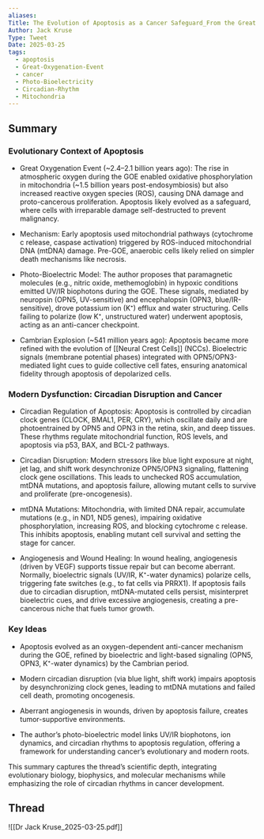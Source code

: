```yaml
---
aliases:
Title: The Evolution of Apoptosis as a Cancer Safeguard_From the Great Oxygenation Event to Modern Circadian Disruption
Author: Jack Kruse
Type: Tweet
Date: 2025-03-25
tags:
  - apoptosis
  - Great-Oxygenation-Event
  - cancer
  - Photo-Bioelectricity
  - Circadian-Rhythm
  - Mitochondria
---
```

## Summary

### Evolutionary Context of Apoptosis

- Great Oxygenation Event (~2.4–2.1 billion years ago): The rise in atmospheric oxygen during the GOE enabled oxidative phosphorylation in mitochondria (~1.5 billion years post-endosymbiosis) but also increased reactive oxygen species (ROS), causing DNA damage and proto-cancerous proliferation. Apoptosis likely evolved as a safeguard, where cells with irreparable damage self-destructed to prevent malignancy.
    
- Mechanism: Early apoptosis used mitochondrial pathways (cytochrome c release, caspase activation) triggered by ROS-induced mitochondrial DNA (mtDNA) damage. Pre-GOE, anaerobic cells likely relied on simpler death mechanisms like necrosis.
    
- Photo-Bioelectric Model: The author proposes that paramagnetic molecules (e.g., nitric oxide, methemoglobin) in hypoxic conditions emitted UV/IR biophotons during the GOE. These signals, mediated by neuropsin (OPN5, UV-sensitive) and encephalopsin (OPN3, blue/IR-sensitive), drove potassium ion (K⁺) efflux and water structuring. Cells failing to polarize (low K⁺, unstructured water) underwent apoptosis, acting as an anti-cancer checkpoint.
    
- Cambrian Explosion (~541 million years ago): Apoptosis became more refined with the evolution of [[Neural Crest Cells]] (NCCs). Bioelectric signals (membrane potential phases) integrated with OPN5/OPN3-mediated light cues to guide collective cell fates, ensuring anatomical fidelity through apoptosis of depolarized cells.
    

### Modern Dysfunction: Circadian Disruption and Cancer

- Circadian Regulation of Apoptosis: Apoptosis is controlled by circadian clock genes (CLOCK, BMAL1, PER, CRY), which oscillate daily and are photoentrained by OPN5 and OPN3 in the retina, skin, and deep tissues. These rhythms regulate mitochondrial function, ROS levels, and apoptosis via p53, BAX, and BCL-2 pathways.
    
- Circadian Disruption: Modern stressors like blue light exposure at night, jet lag, and shift work desynchronize OPN5/OPN3 signaling, flattening clock gene oscillations. This leads to unchecked ROS accumulation, mtDNA mutations, and apoptosis failure, allowing mutant cells to survive and proliferate (pre-oncogenesis).
    
- mtDNA Mutations: Mitochondria, with limited DNA repair, accumulate mutations (e.g., in ND1, ND5 genes), impairing oxidative phosphorylation, increasing ROS, and blocking cytochrome c release. This inhibits apoptosis, enabling mutant cell survival and setting the stage for cancer.
    
- Angiogenesis and Wound Healing: In wound healing, angiogenesis (driven by VEGF) supports tissue repair but can become aberrant. Normally, bioelectric signals (UV/IR, K⁺-water dynamics) polarize cells, triggering fate switches (e.g., to fat cells via PRRX1). If apoptosis fails due to circadian disruption, mtDNA-mutated cells persist, misinterpret bioelectric cues, and drive excessive angiogenesis, creating a pre-cancerous niche that fuels tumor growth.
    

### Key Ideas

- Apoptosis evolved as an oxygen-dependent anti-cancer mechanism during the GOE, refined by bioelectric and light-based signaling (OPN5, OPN3, K⁺-water dynamics) by the Cambrian period.
    
- Modern circadian disruption (via blue light, shift work) impairs apoptosis by desynchronizing clock genes, leading to mtDNA mutations and failed cell death, promoting oncogenesis.
    
- Aberrant angiogenesis in wounds, driven by apoptosis failure, creates tumor-supportive environments.
    
- The author’s photo-bioelectric model links UV/IR biophotons, ion dynamics, and circadian rhythms to apoptosis regulation, offering a framework for understanding cancer’s evolutionary and modern roots.
    

This summary captures the thread’s scientific depth, integrating evolutionary biology, biophysics, and molecular mechanisms while emphasizing the role of circadian rhythms in cancer development.

## Thread

![[Dr Jack Kruse_2025-03-25.pdf]]